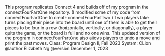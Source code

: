 This program replicates Connect 4 and builds off of my program in the connectFourPartOne repository.
(I modified some of my code from connectFourPartOne to create connectFourPartTwo.)
Two players take turns placing their piece into the board until
one of them is able to get their pieces to be four in a row
(horizontally, vertically, or diagonally), a player quits the game,
or the board is full and no one wins. This updated version of the program in connectFourPartOne
also allows players to undo a move and print the past moves.
Class: Program Design II, Fall 2023
System: CLion
@author Elizabeth Ng
@version December 1, 2023
